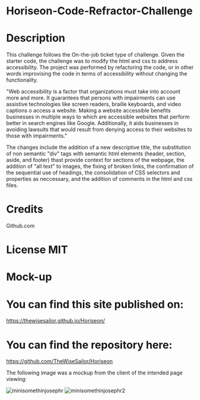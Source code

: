 # Horiseon-Code-Refractor-Challenge

# Description
 This challenge follows the On-the-job ticket type of challenge.
 Given the starter code, the challenge was to modify the html and css to address accessibility. The project was performed by refactoring the code, or in other words improvising the code in terms of accessibility without changing the functionality.
 
"Web accessibility is a factor that organizations must take into account more and more. It guarantees that persons with impairments can use assistive technologies like screen readers, braille keyboards, and video captions o access a website.  Making a website accessible benefits businesses in multiple ways to which are accessible websites that perform better in search engines like Google. Additionally, it aids businesses in avoiding lawsuits that would result from denying access to their websites to those with impairments."

 The changes include the addition of a new descriptive title, the substitution of non semantic "div" tags with semantic html elements (header, section, aside, and footer) thast provide context for sections of the webpage, the addition of "all text" to images, the fixing of broken links, the confirmation of the sequential use of headings, the consolidation of CSS selectors and properties as neccessary, and the addition of comments in the html and css files.

 # Credits
 Github.com
 # License MIT
  # Mock-up
  # You can find this site published on: 
  https://thewisesailor.github.io/Horiseon/
  # You can find the repository here:
  https://github.com/TheWiseSailor/Horiseon
  
  
 The following image was a mockup from the client of the intended page viewing:

![minisomethinjosephr](https://user-images.githubusercontent.com/68026214/232843029-f672f481-e119-4352-9035-36beaa6e9acd.jpg)
![minisomethinjosephr2](https://user-images.githubusercontent.com/68026214/232843067-166c337e-dbf8-414d-9f95-63e8f1a68272.jpg)
